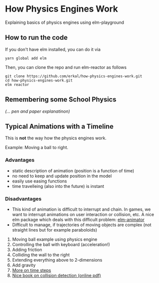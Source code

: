 # How Physics Engines Work

Explaining basics of physics engines using elm-playground

## How to run the code

If you don't have elm installed, you can do it via

```
yarn global add elm
```

Then, you can clone the repo and run elm-reactor as follows

```
git clone https://github.com/erkal/how-physics-engines-work.git
cd how-physics-engines-work.git
elm reactor
```

## Remembering some School Physics

_(... pen and paper explanatinon)_

## Typical Animations with a Timeline

This is **not** the way how the physics engines work.

Example: Moving a ball to right.

### Advantages

- static description of animation (position is a function of time)
- no need to keep and update position in the model
- easily use easing functions
- time travelleing (also into the future) is instant

### Disadvantages

- This kind of animation is difficult to interrupt and chain. In games, we want to interrupt animations on user interaction or collision, etc. A nice elm package which deals with this difficult problem: [elm-animator](https://package.elm-lang.org/packages/mdgriffith/elm-animator/latest/)
- Difficult to manage, if trajectories of moving objects are complex (not straight lines but for example paraboloids)

1. Moving ball example using physics engine
2. Controlling the ball with keyboard (acceleration!)
3. Adding friction
4. Colliding the wall to the right
5. Extending everything above to 2-dimensions
6. Add gravity
7. [More on time steps](https://gafferongames.com/post/fix_your_timestep/)
8. [Nice book on collision detection (online pdf)](http://www.r-5.org/files/books/computers/algo-list/realtime-3d/Christer_Ericson-Real-Time_Collision_Detection-EN.pdf)
